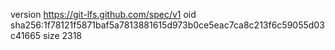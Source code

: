 version https://git-lfs.github.com/spec/v1
oid sha256:1f78121f5871baf5a7813881615d973b0ce5eac7ca8c213f6c59055d03c41665
size 2318
